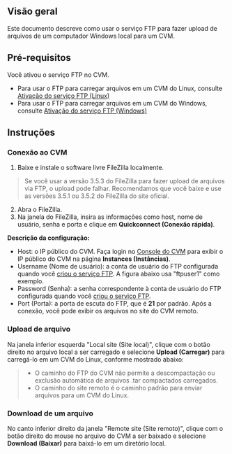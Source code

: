 ## Visão geral

Este documento descreve como usar o serviço FTP para fazer upload de arquivos de um computador Windows local para um CVM.

## Pré-requisitos

Você ativou o serviço FTP no CVM.
- Para usar o FTP para carregar arquivos em um CVM do Linux, consulte [Ativação do serviço FTP (Linux)](https://intl.cloud.tencent.com/document/product/213/10912)
- Para usar o FTP para carregar arquivos em um CVM do Windows, consulte [Ativação do serviço FTP (Windows)](https://intl.cloud.tencent.com/document/product/213/10414)


## Instruções

### Conexão ao CVM
1. Baixe e instale o software livre FileZilla localmente.
> Se você usar a versão 3.5.3 do FileZilla para fazer upload de arquivos via FTP, o upload pode falhar. Recomendamos que você baixe e use as versões 3.5.1 ou 3.5.2 do FileZilla do site oficial.
>
2. Abra o FileZilla.
3. Na janela do FileZilla, insira as informações como host, nome de usuário, senha e porta e clique em **Quickconnect (Conexão rápida)**.

**Descrição da configuração:**
 - Host: o IP público do CVM. Faça login no [Console do CVM](https://console.cloud.tencent.com/cvm) para exibir o IP público do CVM na página **Instances (Instâncias)**.
 - Username (Nome de usuário): a conta de usuário do FTP configurada quando você [criou o serviço FTP](https://intl.cloud.tencent.com/document/product/213/10912). A figura abaixo usa "ftpuser1" como exemplo.
 - Password (Senha): a senha correspondente à conta de usuário do FTP configurada quando você [criou o serviço FTP](https://intl.cloud.tencent.com/document/product/213/10912).
 - Port (Porta): a porta de escuta do FTP, que é **21** por padrão.
Após a conexão, você pode exibir os arquivos no site do CVM remoto.

### Upload de arquivo
Na janela inferior esquerda "Local site (Site local)", clique com o botão direito no arquivo local a ser carregado e selecione **Upload (Carregar)** para carregá-lo em um CVM do Linux, conforme mostrado abaixo:
> 
>- O caminho do FTP do CVM não permite a descompactação ou exclusão automática de arquivos .tar compactados carregados.
>- O caminho do site remoto é o caminho padrão para enviar arquivos para um CVM do Linux.
>

### Download de um arquivo
No canto inferior direito da janela "Remote site (Site remoto)", clique com o botão direito do mouse no arquivo do CVM a ser baixado e selecione **Download (Baixar)** para baixá-lo em um diretório local.


